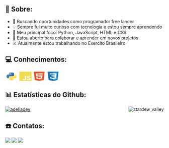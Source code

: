 ## 📝 Sobre:
* 🔎 Buscando oportunidades como programador free lancer 
* 💡 Sempre fui muito curioso com tecnologia e estou sempre aprendendo
* 🎯 Meu principal foco: Python, JavaScript, HTML e CSS
* 🤝 Estou aberto para colaborar e aprender em novos projetos
* ⚔️ Atualmente estou trabalhando no Exercito Brasileiro

## 💻 Conhecimentos:
<p>
  <img align="center" alt="Rafa-Python" height="30" width="40" src="https://raw.githubusercontent.com/devicons/devicon/master/icons/python/python-original.svg">
  <img align="center" alt="Rafa-Js" height="30" width="40" src="https://raw.githubusercontent.com/devicons/devicon/master/icons/javascript/javascript-plain.svg">
  <img align="center" alt="Rafa-HTML" height="30" width="40" src="https://raw.githubusercontent.com/devicons/devicon/master/icons/html5/html5-original.svg">
  <img align="center" alt="Rafa-CSS" height="30" width="40" src="https://raw.githubusercontent.com/devicons/devicon/master/icons/css3/css3-original.svg">
</p>

## 📊 Estatísticas do Github:
[![adeliadev](https://github-readme-stats.vercel.app/api/top-langs/?username=Endrikydev&layout=compact&theme=dark)](https://github.com/anuraghazra/github-readme-stats)
<img height="180em" align="right" alt="stardew_valley" src="https://media.discordapp.net/attachments/970093158841057303/1277091858002083891/stardew-valley-minecraft.gif?ex=66cde23a&is=66cc90ba&hm=5e2e68d110d929e982c1d8e997c6b83aa7acac8e8aa9b6dbc3ee34065fd3e711&=">

## ☎️ Contatos:
<a href="https://www.linkedin.com/in/endriky-santos-93852b323" target="_blank"><img src="https://img.shields.io/badge/-LinkedIn-%230077B5?style=for-the-badge&logo=linkedin&logoColor=white" target="_blank"></a>
<a href="https://discord.gg/6hDgSGXS" target="_blank"><img src="https://img.shields.io/badge/Discord-7289DA?style=for-the-badge&logo=discord&logoColor=white" target="_blank"></a> 
<a href = "mailto:endrikydev@gmail.com"><img src="https://img.shields.io/badge/-Gmail-D14836?style=for-the-badge&logo=gmail&logoColor=white" target="_blank"></a>


